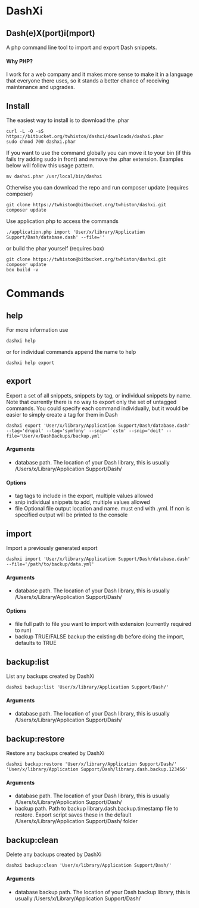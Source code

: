 # DashXi
Dash(e)X(port)i(mport)
---

A php command line tool to import and export Dash snippets.
#### Why PHP?
I work for a web company and it makes more sense to make it in a language that everyone there uses, so it stands a better chance of receiving maintenance and upgrades.

## Install

The easiest way to install is to download the .phar
```
curl -L -O -sS https://bitbucket.org/twhiston/dashxi/downloads/dashxi.phar
sudo chmod 700 dashxi.phar
```

If you want to use the command globally you can move it to your bin (if this fails try adding sudo in front) and remove the .phar extension. Examples below will follow this usage pattern.
```
mv dashxi.phar /usr/local/bin/dashxi
```

Otherwise you can download the repo and run composer update (requires composer)
```
git clone https://twhiston@bitbucket.org/twhiston/dashxi.git
composer update
```

Use application.php to access the commands
```
./application.php import 'User/x/library/Application Support/Dash/database.dash' --file=''
```

or build the phar yourself (requires box)
```
git clone https://twhiston@bitbucket.org/twhiston/dashxi.git
composer update
box build -v
```


# Commands

## help

For more information use
```
dashxi help
```

or for individual commands append the name to help
```
dashxi help export
```

## export
Export a set of all snippets, snippets by tag, or individual snippets by name.
Note that currently there is no way to export only the set of untagged commands. You could specify each command individually, but it would be easier to simply create a tag for them in Dash
```
dashxi export 'User/x/library/Application Support/Dash/database.dash' --tag='drupal' --tag='symfony' --snip='`cstm' --snip='doit' --file='User/x/DashBackups/backup.yml'
```

#### Arguments
- database path. The location of your Dash library, this is usually /Users/x/Library/Application Support/Dash/

#### Options
- tag tags to include in the export, multiple values allowed
- snip individual snippets to add, multiple values allowed
- file Optional file output location and name. must end with .yml. If non is specified output will be printed to the console


## import
Import a previously generated export
``` 
dashxi import 'User/x/library/Application Support/Dash/database.dash' --file='/path/to/backup/data.yml' 
```

#### Arguments
- database path. The location of your Dash library, this is usually /Users/x/Library/Application Support/Dash/

#### Options
- file full path to file you want to import with extension (currently required to run)
- backup TRUE/FALSE backup the existing db before doing the import, defaults to TRUE


## backup:list
List any backups created by DashXi
```
dashxi backup:list 'User/x/library/Application Support/Dash/'
```

#### Arguments
- database path. The location of your Dash library, this is usually /Users/x/Library/Application Support/Dash/

## backup:restore
Restore any backups created by DashXi
```
dashxi backup:restore 'User/x/library/Application Support/Dash/' 'User/x/library/Application Support/Dash/library.dash.backup.123456'
```

#### Arguments
- database path. The location of your Dash library, this is usually /Users/x/Library/Application Support/Dash/
- backup path. Path to backup library.dash.backup.timestamp file to restore. Export script saves these in the default /Users/x/Library/Application Support/Dash/ folder

## backup:clean
Delete any backups created by DashXi
```
dashxi backup:clean 'User/x/library/Application Support/Dash/'
```

#### Arguments
- database backup path. The location of your Dash backup library, this is usually /Users/x/Library/Application Support/Dash/
